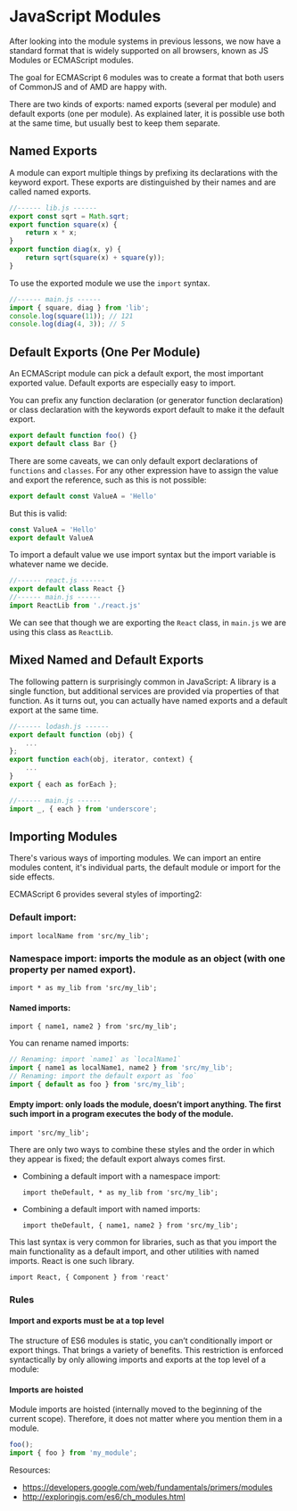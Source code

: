# JavaScript Modules

After looking into the module systems in previous lessons, we now have a standard format that is widely supported on all browsers, known as JS Modules or ECMAScript modules.

The goal for ECMAScript 6 modules was to create a format that both users of CommonJS and of AMD are happy with.

There are two kinds of exports: named exports (several per module) and default exports (one per module). As explained later, it is possible use both at the same time, but usually best to keep them separate.

## Named Exports

A module can export multiple things by prefixing its declarations with the keyword export. These exports are distinguished by their names and are called named exports.

```javascript
//------ lib.js ------
export const sqrt = Math.sqrt;
export function square(x) {
    return x * x;
}
export function diag(x, y) {
    return sqrt(square(x) + square(y));
}
```

To use the exported module we use the `import` syntax.
```javascript
//------ main.js ------
import { square, diag } from 'lib';
console.log(square(11)); // 121
console.log(diag(4, 3)); // 5
```

## Default Exports (One Per Module)

An ECMAScript module can pick a default export, the most important exported value. Default exports are especially easy to import.

You can prefix any function declaration (or generator function declaration) or class declaration with the keywords export default to make it the default export.

```javascript
export default function foo() {}
export default class Bar {}
```

There are some caveats, we can only default export declarations of `functions` and `classes`. For any other expression have to assign the value and export the reference, such as this is not possible:
```javascript
export default const ValueA = 'Hello'
```

But this is valid:
```javascript
const ValueA = 'Hello'
export default ValueA
```

To import a default value we use import syntax but the import variable is whatever name we decide.

```javascript
//------ react.js ------
export default class React {}
//------ main.js ------
import ReactLib from './react.js'
```

We can see that though we are exporting the `React` class, in `main.js` we are using this class as `ReactLib`.

## Mixed Named and Default Exports

The following pattern is surprisingly common in JavaScript: A library is a single function, but additional services are provided via properties of that function. 
As it turns out, you can actually have named exports and a default export at the same time.

```javascript
//------ lodash.js ------
export default function (obj) {
    ...
};
export function each(obj, iterator, context) {
    ...
}
export { each as forEach };

//------ main.js ------
import _, { each } from 'underscore';
```

## Importing Modules

There's various ways of importing modules. We can import an entire modules content, it's individual parts, the default module or import for the side effects.

ECMAScript 6 provides several styles of importing2:

### Default import:
  `import localName from 'src/my_lib';`
  
### Namespace import: imports the module as an object (with one property per named export).
  `import * as my_lib from 'src/my_lib';`
  
#### Named imports:
  `import { name1, name2 } from 'src/my_lib';`
  
You can rename named imports:

  ```javascript
  // Renaming: import `name1` as `localName1`
  import { name1 as localName1, name2 } from 'src/my_lib';
  // Renaming: import the default export as `foo`
  import { default as foo } from 'src/my_lib';
```

#### Empty import: only loads the module, doesn’t import anything. The first such import in a program executes the body of the module.
  `import 'src/my_lib';`

There are only two ways to combine these styles and the order in which they appear is fixed; the default export always comes first.

- Combining a default import with a namespace import:

  `import theDefault, * as my_lib from 'src/my_lib';`
  
- Combining a default import with named imports:

  `import theDefault, { name1, name2 } from 'src/my_lib';`
  
This last syntax is very common for libraries, such as that you import the main functionality as a default import, and other utilities with named imports.
React is one such library.

`import React, { Component } from 'react'`

### Rules

#### Import and exports must be at a top level

The structure of ES6 modules is static, you can’t conditionally import or export things. That brings a variety of benefits.
This restriction is enforced syntactically by only allowing imports and exports at the top level of a module:

#### Imports are hoisted

Module imports are hoisted (internally moved to the beginning of the current scope).
Therefore, it does not matter where you mention them in a module.

```javascript
foo();
import { foo } from 'my_module';
```

Resources:
- https://developers.google.com/web/fundamentals/primers/modules
- http://exploringjs.com/es6/ch_modules.html

